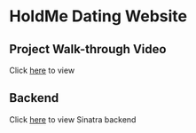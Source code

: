 # HoldMe Dating Website

## Project Walk-through Video
Click [here](https://images.pexels.com/photos/1251247/pexels-photo-1251247.jpeg?auto=compress&cs=tinysrgb&w=400) to view
## Backend
Click [here](https://github.com/Presho99/dating-app-backend) to view Sinatra backend

